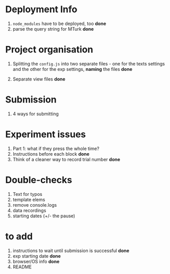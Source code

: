 # Deployment Info

1. `node_modules` have to be deployed, too **done**
2. parse the query string for MTurk **done**


# Project organisation

1. Splitting the `config.js` into two separate files - one for the texts settings and the other for the exp settings, **naming** the files **done**

2. Separate view files **done**


# Submission

1. 4 ways for submitting


# Experiment issues

1. Part 1: what if they press <SPACE> the whole time?
2. Instructions before each block **done**
3. Think of a cleaner way to record trial number **done**


# Double-checks

1. Text for typos
2. template elems
3. remove console.logs 
4. data recordings
5. starting dates (+/- the pause)


# to add

1. instructions to wait until submission is successful **done**
2. exp starting date **done**
3. browser/OS info **done**
4. README
